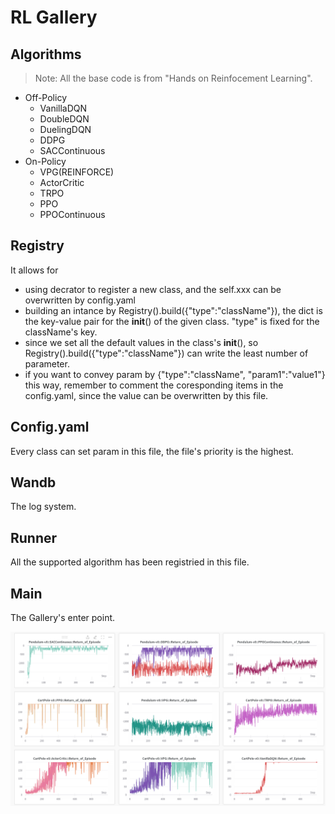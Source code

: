 # RL Gallery

## Algorithms

> Note: All the base code is from "Hands on Reinfocement Learning".


- Off-Policy
    - VanillaDQN
    - DoubleDQN
    - DuelingDQN
    - DDPG
    - SACContinuous
- On-Policy
    - VPG(REINFORCE)
    - ActorCritic
    - TRPO
    - PPO
    - PPOContinuous


## Registry

It allows for 

- using decrator to register a new class, and the self.xxx can be overwritten by config.yaml
- building an intance by Registry().build({"type":"className"}), the dict is the key-value pair for the __init__() of the given class. "type" is fixed for the className's key.
- since we set all the default values in the class's __init__(),  so Registry().build({"type":"className"}) can write the least number of parameter.
- if you want to convey param by {"type":"className", "param1":"value1"} this way, remember to comment the coresponding items in the config.yaml, since the value can be overwritten by this file.

## Config.yaml

Every class can set param in this file, the file's priority is the highest.

## Wandb

The log system.

## Runner

All the supported algorithm has been registried in this file.

## Main

The Gallery's enter point.



![logs](https://github.com/HongdaChen/image-home/blob/master/20230606/image.37oy1dy4s0c0.png?raw=true)


